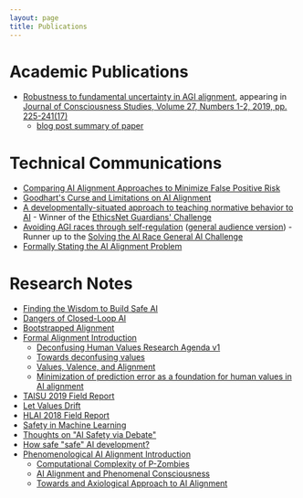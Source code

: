 ```yaml
---
layout: page
title: Publications
---
```


# Academic Publications

- [Robustness to fundamental uncertainty in AGI alignment](https://arxiv.org/abs/1807.09836), appearing in [Journal of Consciousness Studies, Volume 27, Numbers 1-2, 2019, pp. 225-241(17)](https://www.ingentaconnect.com/openurl?genre=article&issn=1355-8250&volume=27&issue=1*&spage=225&epage=241&aulast=Worley+III)
  - [blog post summary of paper](https://www.lesswrong.com/posts/JYdGCrD55FhS4iHvY/robustness-to-fundamental-uncertainty-in-agi-alignment-1)

# Technical Communications

- [Comparing AI Alignment Approaches to Minimize False Positive Risk](https://www.lesswrong.com/posts/eXNy48LxxfgETdtYB/comparing-ai-alignment-approaches-to-minimize-false-positive)
- [Goodhart's Curse and Limitations on AI Alignment](https://www.lesswrong.com/posts/NqQxTn5MKEYhSnbuB/goodhart-s-curse-and-limitations-on-ai-alignment)
- [A developmentally-situated approach to teaching normative behavior to AI](https://www.lesswrong.com/posts/uEAvtbtEBdsQJMdh8/a-developmentally-situated-approach-to-teaching-normative) - Winner of the [EthicsNet Guardians' Challenge](https://www.herox.com/EthicsNet/community)
- [Avoiding AGI races through self-regulation](https://www.preprints.org/manuscript/201810.0030/v2) ([general audience version](https://mapandterritory.org/avoiding-ai-races-through-self-regulation-1b815fca6b06)) - Runner up to the [Solving the AI Race General AI Challenge](https://medium.com/goodai-news/solving-the-ai-race-finalists-15-000-of-prizes-5f57d1f6a45f)
- [Formally Stating the AI Alignment Problem](https://mapandterritory.org/formally-stating-the-ai-alignment-problem-fe7a6e3e5991)

# Research Notes

- [Finding the Wisdom to Build Safe AI](https://www.lesswrong.com/posts/pchAuTJhfKJS2s8it/finding-the-wisdom-to-build-safe-ai)
- [Dangers of Closed-Loop AI](https://www.lesswrong.com/posts/JkmWBS6LZtXpCYQjz/dangers-of-closed-loop-ai)
- [Bootstrapped Alignment](https://www.lesswrong.com/posts/teCsd4Aqg9KDxkaC9/bootstrapped-alignment)
- [Formal Alignment Introduction](https://www.lesswrong.com/s/sv2CwqTCso8wDdmmi)
  - [Deconfusing Human Values Research Agenda v1](https://www.lesswrong.com/posts/k8F8TBzuZtLheJt47/deconfusing-human-values-research-agenda-v1)
  - [Towards deconfusing values](https://www.lesswrong.com/posts/WAqG5BQMzAs34mpc2/towards-deconfusing-values)
  - [Values, Valence, and Alignment](https://www.lesswrong.com/posts/ALvnz3DrjHwmLG29F/values-valence-and-alignment)
  - [Minimization of prediction error as a foundation for human values in AI alignment](https://www.lesswrong.com/posts/Cu7yv4eM6dCeA67Af/minimization-of-prediction-error-as-a-foundation-for-human)
- [TAISU 2019 Field Report](https://www.lesswrong.com/posts/MmX2ZqET2QDYpSMDp/taisu-2019-field-report)
- [Let Values Drift](https://www.lesswrong.com/posts/JYdPbGS9mpJn3SAyA/let-values-drift-1)
- [HLAI 2018 Field Report](https://www.lesswrong.com/posts/axsizR4vEX8qtuLpR/hlai-2018-field-report)
- [Safety in Machine Learning](https://www.lesswrong.com/posts/3iP8P57mNpHBFfYkd/safety-in-machine-learning)
- [Thoughts on "AI Safety via Debate"](https://www.lesswrong.com/posts/WRy6KNnxwQHc5Ktjc/thoughts-on-ai-safety-via-debate)
- [How safe "safe" AI development?](https://www.lesswrong.com/posts/JDZsoykx3KBp8ptEi/how-safe-safe-ai-development)
- [Phenomenological AI Alignment Introduction](https://www.lesswrong.com/s/CRvxidrCkp7YE7gSK)
  - [Computational Complexity of P-Zombies](https://mapandterritory.org/computational-complexity-of-p-zombies-fc56909af96f)
  - [AI Alignment and Phenomenal Consciousness](https://mapandterritory.org/ai-alignment-and-phenomenal-consciousness-2ca23de6aebd)
  - [Towards and Axiological Approach to AI Alignment](https://mapandterritory.org/towards-an-axiological-approach-to-ai-alignment-4993d044d1b8)
